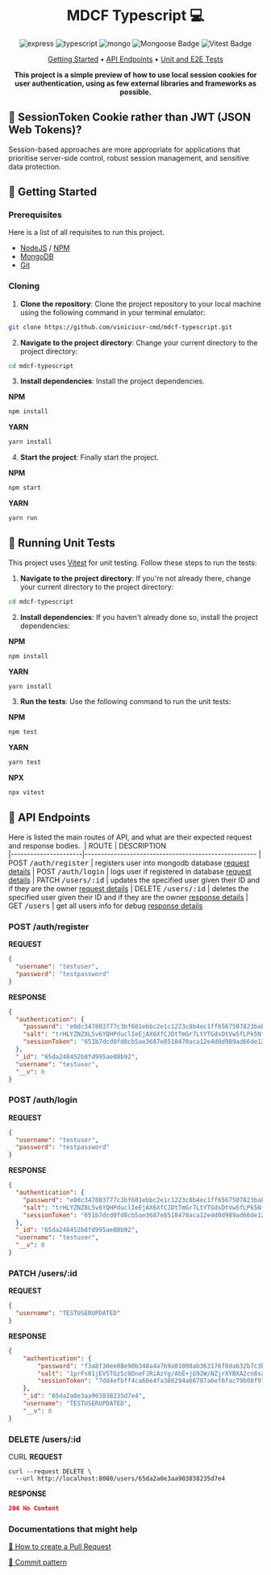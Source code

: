 [TYPESCRIPT__BADGE]: https://img.shields.io/badge/typescript-D4FAFF?style=for-the-badge&logo=typescript
[EXPRESS__BADGE]: https://img.shields.io/badge/express-005CFE?style=for-the-badge&logo=express
[MONGO_BADGE]:https://img.shields.io/badge/MongoDB-%234ea94b.svg?style=for-the-badge&logo=mongodb&logoColor=white

<h1 align="center" style="font-weight: bold;">MDCF Typescript 💻</h1>

<div align="center">

![express][EXPRESS__BADGE]
![typescript][TYPESCRIPT__BADGE]
![mongo][MONGO_BADGE]
![Mongoose Badge](https://img.shields.io/badge/Mongoose-800?logo=mongoose&logoColor=fff&style=for-the-badge)
![Vitest Badge](https://img.shields.io/badge/Vitest-6E9F18?logo=vitest&logoColor=fff&style=for-the-badge)

</div>

<p align="center">
 <a href="#started">Getting Started</a> • 
  <a href="#routes">API Endpoints</a> •
  <a href="#tests">Unit and E2E Tests</a>
</p>

<p align="center">
  <b>This project is a simple preview of how to use local session cookies for user authentication, using as few external libraries and frameworks as possible.</b>
</p>
<h2 id="whycookie">🍪 SessionToken Cookie rather than JWT (JSON Web Tokens)?</h2>
<p>Session-based approaches are more appropriate for applications that prioritise server-side control, robust session management, and sensitive data protection.
</p>

<h2 id="started">🚀 Getting Started</h2>
<h3>Prerequisites</h3>

Here is a list of all requisites to run this project.

- [NodeJS](https://nodejs.org/en) / [NPM](https://docs.npmjs.com/downloading-and-installing-node-js-and-npm)
- [MongoDB](https://www.mongodb.com/pt-br)
- [Git](https://github.com)

<h3>Cloning</h3>

 1. **Clone the repository**: Clone the project repository to your local machine using the following command in your terminal emulator:

```bash
git clone https://github.com/viniciusr-cmd/mdcf-typescript.git
```

2. **Navigate to the project directory**: Change your current directory to the project directory:

```bash
cd mdcf-typescript
```

3. **Install dependencies**: Install the project dependencies.

**NPM**
```bash
npm install
```

**YARN**
```bash
yarn install
```

4. **Start the project**: Finally start the project.

**NPM**
```bash
npm start
```

**YARN**
```bash
yarn run
```

<h2 id="tests"> 📝 Running Unit Tests</h3>

This project uses [Vitest](https://vitest.dev/) for unit testing. Follow these steps to run the tests:

1. **Navigate to the project directory**: If you're not already there, change your current directory to the project directory:
```bash
cd mdcf-typescript
```

2. **Install dependencies**: If you haven't already done so, install the project dependencies:

**NPM**
```bash
npm install
```

**YARN**
```bash
yarn install
```

3. **Run the tests**: Use the following command to run the unit tests:

**NPM**
```bash
npm test
```

**YARN**
```bash
yarn test
```

**NPX**
```bash
npx vitest
```


<h2 id="routes">📍 API Endpoints</h2>

Here is listed the main routes of API, and what are their expected request and response bodies.
​
| ROUTE               | DESCRIPTION                                          
|----------------------|-----------------------------------------------------
| POST <kbd>/auth/register</kbd>     | registers user into mongodb database [request details](#post-auth-detail)
| POST <kbd>/auth/login</kbd>     | logs user if registered in database [request details](#postlogin-auth-detail)
| PATCH <kbd>/users/:id</kbd>     | updates the specified user given their ID and if they are the owner [request details](#patch-detail)
| DELETE <kbd>/users/:id</kbd>     | deletes the specified user given their ID and if they are the owner [response details](#delete-detail)
| GET <kbd>/users</kbd>     | get all users info for debug [response details](#getall-detail)


<h3 id="post-auth-detail">POST /auth/register</h3>

**REQUEST**
```json
{
  "username": "testuser",
  "password": "testpassword"
}
```

**RESPONSE**

```json
{
  "authentication": {
    "password": "e0dc347803777c3bf601ebbc2e1c1223c8b4ec1ff6567507823babb6b15bcaae",
    "salt": "trHLYZNZ8L5v6YQHPduclIeEjAX6XfCJDtTmGr7LtYTGdsDtVw5fLPk5NfebChAHy2vrfIUvzRre48PvTDl8LHZid0ahLacF5NQ5HswAHD8QYURMmXXTtP3JlMGbhe2eR3mw45RtdQQwR0hPntpIjSH3sE1cdf3IUvkhtk8As2I=",
    "sessionToken": "651b7dcd0fd8cb5ae3687e8518470aca12e4d0d989ad66de1207eaf473f973fe"
  },
  "_id": "65da248452b8fd995ae08b92",
  "username": "testuser",
  "__v": 0
}
```

<h3 id="postlogin-auth-detail">POST /auth/login</h3>

**REQUEST**
```json
{
  "username": "testuser",
  "password": "testpassword"
}
```

**RESPONSE**
```json
{
  "authentication": {
    "password": "e0dc347803777c3bf601ebbc2e1c1223c8b4ec1ff6567507823babb6b15bcaae",
    "salt": "trHLYZNZ8L5v6YQHPduclIeEjAX6XfCJDtTmGr7LtYTGdsDtVw5fLPk5NfebChAHy2vrfIUvzRre48PvTDl8LHZid0ahLacF5NQ5HswAHD8QYURMmXXTtP3JlMGbhe2eR3mw45RtdQQwR0hPntpIjSH3sE1cdf3IUvkhtk8As2I=",
    "sessionToken": "651b7dcd0fd8cb5ae3687e8518470aca12e4d0d989ad66de1207eaf473f973fe"
  },
  "_id": "65da248452b8fd995ae08b92",
  "username": "testuser",
  "__v": 0
}
```

<h3 id="patch-detail">PATCH /users/:id</h3>

**REQUEST**
```json
{
  "username": "TESTUSERUPDATED"
}
```

**RESPONSE**
```json
{
	"authentication": {
		"password": "f3a8f30ee08e90b348a4a7b9a81008ab363176f8dab32b7c3bbc74c6f4f1acf7",
		"salt": "1prFs01jEV5TGz5z8DneFJRiAzYg/AbE+jG92W/NZjrXYBXA2cn8saOtWcFUePbVYJhSzG7fx7tBrS2xouayp4R+KRdpPoif+T2uRgrcNTdvVcq+KXxyyt1G+rpkDZWmZwWLdC3hB8xvwTTYYAonM15rSJszQM7/q3a3bXDX03U=",
		"sessionToken": "7dd4efbff4ca66e4fa380294a66787a6ef6fac79b08f9745069f37e00ad1a947"
	},
	"_id": "65da2a0e3aa903838235d7e4",
	"username": "TESTUSERUPDATED",
	"__v": 0
}
```

<h3 id="delete-detail">DELETE /users/:id</h3>

CURL **REQUEST**
```curl
curl --request DELETE \
  --url http://localhost:8080/users/65da2a0e3aa903838235d7e4
```

**RESPONSE**
```json
204 No Content
```



<h3>Documentations that might help</h3>

[📝 How to create a Pull Request](https://www.atlassian.com/br/git/tutorials/making-a-pull-request)

[💾 Commit pattern](https://gist.github.com/joshbuchea/6f47e86d2510bce28f8e7f42ae84c716)
